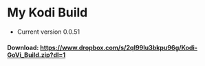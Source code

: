 # My Kodi Build
-  Current version 0.0.51

#### Download: https://www.dropbox.com/s/2ql99lu3bkpu96g/Kodi-GoVi_Build.zip?dl=1

